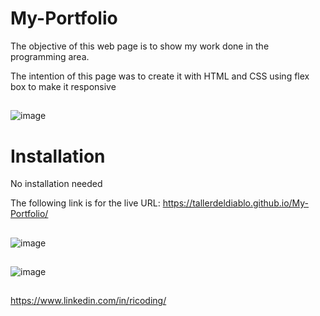 # My-Portfolio
The objective of this web page is to show my work done in the programming area.

The intention of this page was to create it with HTML and CSS using flex box to make it responsive

##
![image](https://user-images.githubusercontent.com/57916204/138386683-4daa6d9e-db38-41a4-bee1-a28b41169147.png)


# Installation
No installation needed

The following link is for the live URL: https://tallerdeldiablo.github.io/My-Portfolio/



##
![image](https://user-images.githubusercontent.com/57916204/138308312-84a71ea3-1e4a-4a1f-9f0f-14413a4f7d26.png)


##

![image](https://user-images.githubusercontent.com/57916204/138386818-3b5a2b37-e0be-427f-8000-cd47e0724b21.png)


##
https://www.linkedin.com/in/ricoding/




